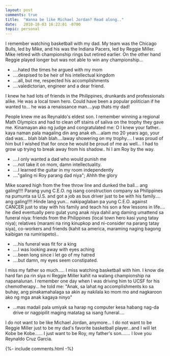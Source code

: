 ```yaml
---
layout: post
comments: true
title:  "Wanna be like Michael Jordan? Read along.."
date:   2010-10-03 16:22:01 -0700
topic: personal
---
```


I remember watching basketball with my dad. My team was the Chicago Bulls, led by Mike, and his was the Indiana Pacers, led by Reggie Miller. Mike retired with championship rings but retired earlier. On the other hand Reggie played longer but was not able to win any championship...

* ....hated the times he argued with my mom
* ....despised to be heir of his intellectual kingdom
* ....all, but me, respected his accomplishments
* ....valedictorian, engineer and a dear friend.

I knew he had lots of friends in the Philippines, drunkards and professionals alike. He was a local town hero. Could have been a popular politician if he wanted to... he was a renaissance man....yup thats my dad!

People knew me as Reynaldo's eldest son. I remember winning a regional Math Olympics and had to clean off stains of saliva on the trophy they gave me. Kinamayan ako ng judge and congratulated me: O I knew your father.. kaya naman pala magaling din ang anak eh....alam mo 20 years ago, your dad was... blah blah blah....laway showering on my trophy.... I was proud of him but I wished that for once he would be proud of me as well... I had to grow up trying to break away from his shadow.. hi I am Roy by the way.

* ....I only wanted a dad who would punish me
* ....not take it on mom, damn intellectuality.
* ....I learned the guitar in my room independently
* ...."galing ni Roy parang dad niya"; Ahhh the glory

Mike soared high from the free throw line and dunked the ball... ang galing!!!! Parang yung C.E.O. ng isang construction company sa Philippines na pumunta sa U.S. and got a job as bus driver just to be with his family.... ang galing!!!! Hinde lang yun... nakipaglaban pa yung C.E.O. against CANCER just to stay with his family and teach his son a few lessons in life.... he died eventually pero gulat yung anak niya dahil ang daming umattend sa funeral niya: friends from the Philippines (local town hero kasi yung tatay niya); relatives (marami na ring kinupkop and ni-consider na parang tatay siya), co-workers and friends (kahit sa america, maraming naging bagong kaibigan na rumirispeto)..

* ....his funeral was fit for a king
* ....I was looking away with eyes aching
* ....been long since i let go of my hatred
* ....but damn, my eyes seem constipated.

I miss my father so much..... I miss watching basketball with him. I know die hard fan pa rin siya ni Reggie Miller kahit na walang championship na napanalunan. I remember one day when I was driving him to UCSF for his chemotherapy... he told me: "Anak, sa lahat ng accomplishments ko sa buhay, ang pinakamahalaga sa akin ay nakilala ko mom mo and nagkaroon ako ng mga anak kagaya ninyo"

* ...mas madali pala umiyak sa harap ng computer kesa habang nag-da drive or nagpipilit maging matatag sa isang funeral....

I do not want to be like Michael Jordan, anymore... I do not want to be Reggie Miller just to be my dad's favorite basketball player...and I will let Kobe be Kobe...... I just want to be Roy, my father's son....... I love you Reynaldo Cruz Garcia.

{%- include comments.html -%}